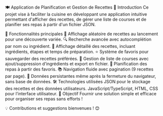 🍽️ Application de Planification et Gestion de Recettes
🚀 Introduction
Ce projet vise à faciliter la cuisine en développant une application intuitive permettant d'afficher des recettes, de gérer une liste de courses et de planifier ses repas à partir d'un fichier JSON.

🎯 Fonctionnalités principales
📌 Affichage aléatoire de recettes au lancement pour une découverte variée.
🔍 Recherche avancée avec autocomplétion par nom ou ingrédient.
📖 Affichage détaillé des recettes, incluant ingrédients, étapes et temps de préparation.
⭐ Système de favoris pour sauvegarder des recettes préférées.
🛒 Gestion de liste de courses avec ajout/suppression d’ingrédients et export en fichier.
📅 Planification des repas à partir des favoris.
📚 Navigation fluide avec pagination (9 recettes par page).
💾 Données persistantes même après la fermeture du navigateur, sans base de données.
🛠️ Technologies utilisées
JSON pour le stockage des recettes et des données utilisateurs.
JavaScript/TypeScript, HTML, CSS pour l’interface utilisateur.
🎯 Objectif
Fournir une solution simple et efficace pour organiser ses repas sans efforts !

💡 Contributions et suggestions bienvenues ! 😊
